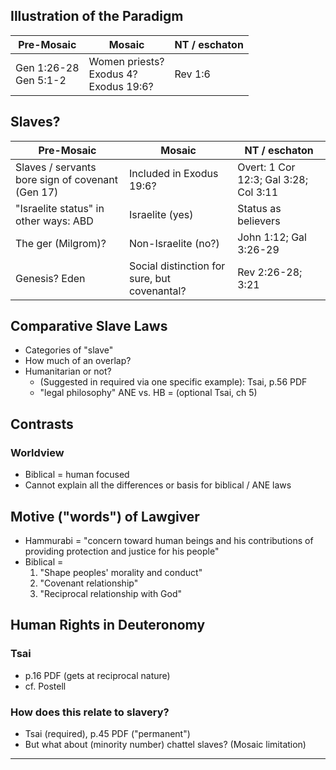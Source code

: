 ---
---

## Illustration of the Paradigm

Pre-Mosaic  | Mosaic | NT / eschaton
--- | --- | ---
Gen 1:26-28<br/>Gen 5:1-2 | Women priests?<br/>Exodus 4?<br/>Exodus 19:6? | Rev 1:6

## Slaves?

Pre-Mosaic  | Mosaic | NT / eschaton
--- | --- | ---
Slaves / servants bore sign of covenant (Gen 17) | Included in Exodus 19:6? | Overt: 1 Cor 12:3; Gal 3:28; Col 3:11
"Israelite status" in other ways: ABD | Israelite (yes) | Status as believers
The ger (Milgrom)? | Non-Israelite (no?) | John 1:12; Gal 3:26-29
Genesis? Eden | Social distinction for sure, but covenantal? | Rev 2:26-28; 3:21

## Comparative Slave Laws

- Categories of "slave"
- How much of an overlap?
- Humanitarian or not?
  - (Suggested in required via one specific example): Tsai, p.56 PDF
  - "legal philosophy" ANE vs. HB = (optional Tsai, ch 5)

## Contrasts

### Worldview

- Biblical = human focused
- Cannot explain all the differences or basis for biblical / ANE laws

## Motive ("words") of Lawgiver

- Hammurabi = "concern toward human beings and his contributions of providing protection and justice for his people"
- Biblical =
  1. "Shape peoples' morality and conduct"
  2. "Covenant relationship"
  3. "Reciprocal relationship with God"

## Human Rights in Deuteronomy

### Tsai

- p.16 PDF (gets at reciprocal nature)
- cf. Postell

### How does this relate to slavery?

- Tsai (required), p.45 PDF ("permanent")
- But what about (minority number) chattel slaves? (Mosaic limitation)

<hr class='logo' />
